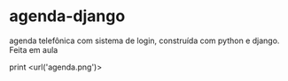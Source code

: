 # agenda-django
agenda telefônica com sistema de login, construída com python e django. Feita em aula

print <url('agenda.png')>
